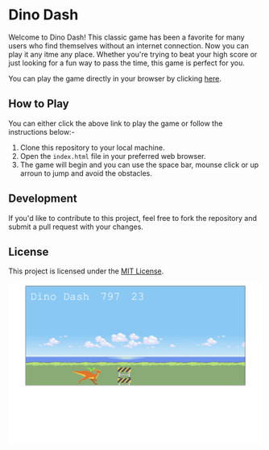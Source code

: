 # Dino Dash

Welcome to Dino Dash! This classic game has been a favorite for many users who find themselves without an internet connection. Now you can play it any itme any place. Whether you're trying to beat your high score or just looking for a fun way to pass the time, this game is perfect for you.

You can play the game directly in your browser by clicking [here](https://azizo93.github.io/ks-dino-dash/).

## How to Play

You can either click the above link to play the game or follow the instructions below:-

1. Clone this repository to your local machine.
2. Open the `index.html` file in your preferred web browser.
3. The game will begin and you can use the space bar, mounse click or up arroun to jump and avoid the obstacles.

## Development

If you'd like to contribute to this project, feel free to fork the repository and submit a pull request with your changes.

## License

This project is licensed under the [MIT License](LICENSE).

![Dino Game Screenshot](./images/Screenshot%202024-02-14%20at%2018.55.35.png)



 
